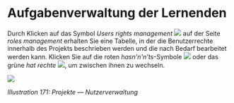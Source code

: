 
# Aufgabenverwaltung der Lernenden

Durch Klicken auf das Symbol _Users rights management_ ![](../../.gitbook/assets/graphics317.png) auf der Seite _roles management_ erhalten Sie eine Tabelle, in der die Benutzerrechte innerhalb des Projekts beschrieben werden und die nach Bedarf bearbeitet werden kann. Klicken Sie auf die roten _hasn'n'n'ts_-Symbole ![](../../.gitbook/assets/graphics319.gif) oder das grüne _hat rechte_ ![](../../.gitbook/assets/graphics321.gif), um zwischen ihnen zu wechseln.

![](../../.gitbook/assets/graphics318.png)

_Illustration 171: Projekte — Nutzerverwaltung_